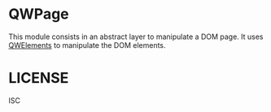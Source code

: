 # QWPage

This module consists in an abstract layer to manipulate a DOM page. It uses [QWElements](https://github.com/qualweb/qw-element) to manipulate the DOM elements.

# LICENSE

ISC
